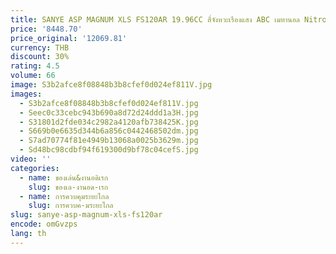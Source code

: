 ```yaml
---
title: SANYE ASP MAGNUM XLS FS120AR 19.96CC สี่จังหวะเรืองแสง ABC เมทานอล Nitro เครื่องยนต์สําหรับเครื่องบิน RC เทียบได้กับ OS YS SAITO เครื่องยนต์
price: '8448.70'
price_original: '12069.81'
currency: THB
discount: 30%
rating: 4.5
volume: 66
image: S3b2afce8f08848b3b8cfef0d024ef811V.jpg
images:
  - S3b2afce8f08848b3b8cfef0d024ef811V.jpg
  - Seec0c33cebc943b690a8d72d24ddd1a3H.jpg
  - S31801d2fde034c2982a4120afb738425K.jpg
  - S669b0e6635d344b6a856c0442468502dm.jpg
  - S7ad70774f81e4949b13068a0025b3629m.jpg
  - Sd48bc98cdbf94f619300d9bf78c04cefS.jpg
video: ''
categories:
  - name: ของเล่น&งานอดิเรก
    slug: ของเล-งานอด-เรก
  - name: การควบคุมระยะไกล
    slug: การควบค-มระยะไกล
slug: sanye-asp-magnum-xls-fs120ar
encode: omGvzps
lang: th
---
```

  